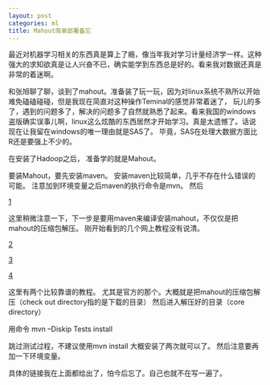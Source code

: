 ```yaml
---
layout: post
categories: ml
title: Mahout简单部署备忘
---
```


最近对机器学习相关的东西真是算上了瘾，像当年我对学习计量经济学一样。这种强大的求知欲真是让人兴奋不已，确实能学到东西总是好的。看来我对数据还真是非常的着迷啊。

和张旭聊了聊，谈到了mahout。准备装了玩一玩，因为对linux系统不熟所以开始难免磕磕碰碰，但是我现在简直对这种操作Teminal的感觉非常着迷了， 玩儿的多了，遇到的问题多了，解决的问题多了自然就熟悉了起来。看来我国的windows盗版确实误事儿啊，linux这么炫酷的东西居然才开始学习。真是太遗憾了。话说现在让我留在windows的唯一理由就是SAS了。 毕竟，SAS在处理大数据方面比R还是要强上不少的。

在安装了Hadoop之后， 准备学的就是Mahout。

要装Mahout，要先安装maven。
安装maven比较简单，几乎不存在什么错误的可能。
注意加到环境变量之后maven的执行命令是mvn。
然后

[1](http://blog.163.com/darkness@yeah/blog/static/131774484201210266154815/
)

这里稍微注意一下，下一步是要用maven来编译安装mahout，不仅仅是把mahout的压缩包解压。
刚开始看到的几个网上教程没有说清。

[2](https://cwiki.apache.org/confluence/display/MAHOUT/BuildingMahout)

[3](http://blog.sina.com.cn/s/blog_5fc3f6f901016dwy.html)

[4](http://blog.163.com/darkness@yeah/blog/static/131774484201210266154815/)

这里有两个比较靠谱的教程。
尤其是官方的那个。大概就是把mahout的压缩包解压（check out directory指的是下载的目录）
然后进入解压好的目录（core directory）

用命令
	mvn –Diskip Tests install

跳过测试过程，不建议使用mvn install
大概安装了两次就可以了。
然后注意要再加一下环境变量。

具体的链接我在上面都给出了，怕今后忘了。自己也就不在写一遍了。
